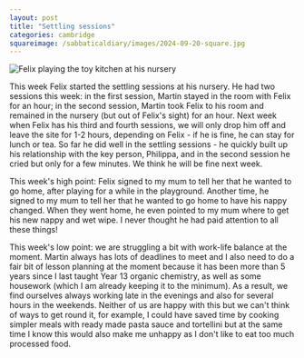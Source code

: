 ```yaml
---
layout: post
title: "Settling sessions"
categories: cambridge
squareimage: /sabbaticaldiary/images/2024-09-20-square.jpg
---
```

<img src="/sabbaticaldiary/images/2024-09-20.jpg" alt="Felix playing the toy kitchen at his nursery" class="center">

This week Felix started the settling sessions at his nursery. He had two sessions this week: in the first session, Martin stayed in the room with Felix for an hour; in the second session, Martin took Felix to his room and remained in the nursery (but out of Felix's sight) for an hour. Next week when Felix has his third and fourth sessions, we will only drop him off and leave the site for 1-2 hours, depending on Felix - if he is fine, he can stay for lunch or tea. So far he did well in the settling sessions - he quickly built up his relationship with the key person, Philippa, and in the second session he cried but only for a few minutes. We think he will be fine next week.

This week's high point: Felix signed to my mum to tell her that he wanted to go home, after playing for a while in the playground. Another time, he signed to my mum to tell her that he wanted to go home to have his nappy changed. When they went home, he even pointed to my mum where to get his new nappy and wet wipe. I never thought he had paid attention to all these things!

This week's low point: we are struggling a bit with work-life balance at the moment. Martin always has lots of deadlines to meet and I also need to do a fair bit of lesson planning at the moment because it has been more than 5 years since I last taught Year 13 organic chemistry, as well as some housework (which I am already keeping it to the minimum). As a result, we find ourselves always working late in the evenings and also for several hours in the weekends. Neither of us are happy with this but we can't think of ways to get round it, for example, I could have saved time by cooking simpler meals with ready made pasta sauce and tortellini but at the same time I know this would also make me unhappy as I don't like to eat too much processed food.